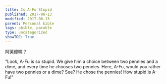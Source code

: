 ```yaml
---
title: Is A-Fu Stupid
published: 2017-08-13
modified: 2017-08-13
parent: Personal bible
tags: pbible, parable
type: uncategorized
showTOC: True
---
```


阿芙傻嗎？ 

"Look, A-Fu is so stupid. We give him a choice between two pennies and a dime, and every time he chooses two pennies. Here, A-Fu, would you rather have two pennies or a dime? See? He chose the pennies! How stupid is A-Fu!"